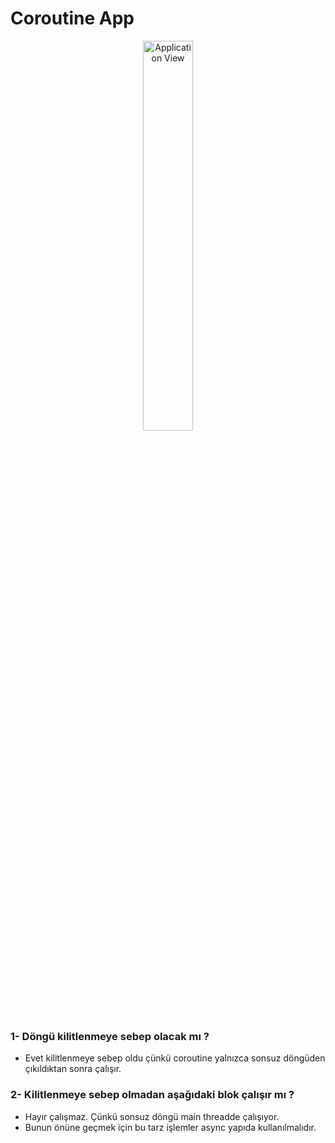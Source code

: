 # Coroutine App

<p align="center"  width="75%">
  <img width="40%" src="https://github.com/muberracelik/patika_fmss_kotlin/blob/main/Coroutine/res/result.png" alt="Application View"/>
</p>


### 1- Döngü kilitlenmeye sebep olacak mı ?

* Evet kilitlenmeye sebep oldu çünkü coroutine yalnızca sonsuz döngüden çıkıldıktan sonra çalışır.

### 2- Kilitlenmeye sebep olmadan  aşağıdaki blok çalışır mı ?

* Hayır çalışmaz. Çünkü sonsuz döngü main threadde çalışıyor.
* Bunun önüne geçmek için bu tarz işlemler async yapıda kullanılmalıdır.

